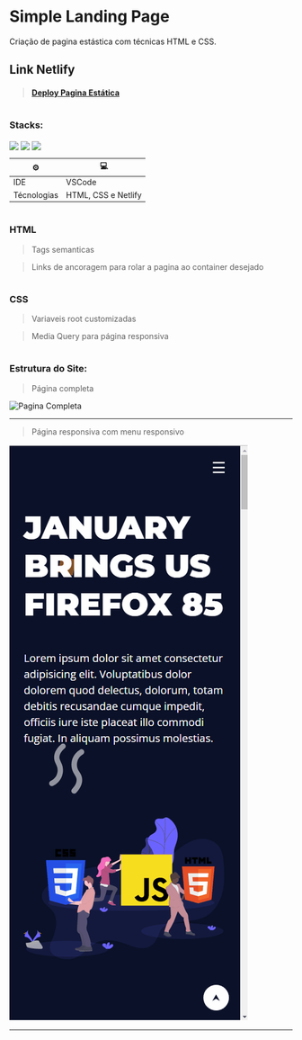 # Simple Landing Page

Criação de pagina estástica com técnicas HTML e CSS.

## Link Netlify

> #### [Deploy Pagina Estática](https://imaginative-landpage-technic.netlify.app)

#

### Stacks:

<img align="center" src="https://cdn.jsdelivr.net/gh/devicons/devicon/icons/html5/html5-original-wordmark.svg" width='40'/> <img align="center" src="https://cdn.jsdelivr.net/gh/devicons/devicon/icons/css3/css3-original-wordmark.svg" width='40'/>
<img  align="center" src="https://cdn.icon-icons.com/icons2/2699/PNG/512/netlify_logo_icon_169924.png" width="100"/>

| ⚙           | 💻                  |
| ----------- | ------------------- |
| IDE         | VSCode              |
| Técnologias | HTML, CSS e Netlify |

#

### HTML

> Tags semanticas

> Links de ancoragem para rolar a pagina ao container desejado

#

### CSS

> Variaveis root customizadas

> Media Query para página responsiva

#

### Estrutura do Site:

> Página completa

![Pagina Completa](/assets/page.gif)

---

> Página responsiva com menu responsivo

![Pagina Responsiva](/assets/responsive.gif)

---
